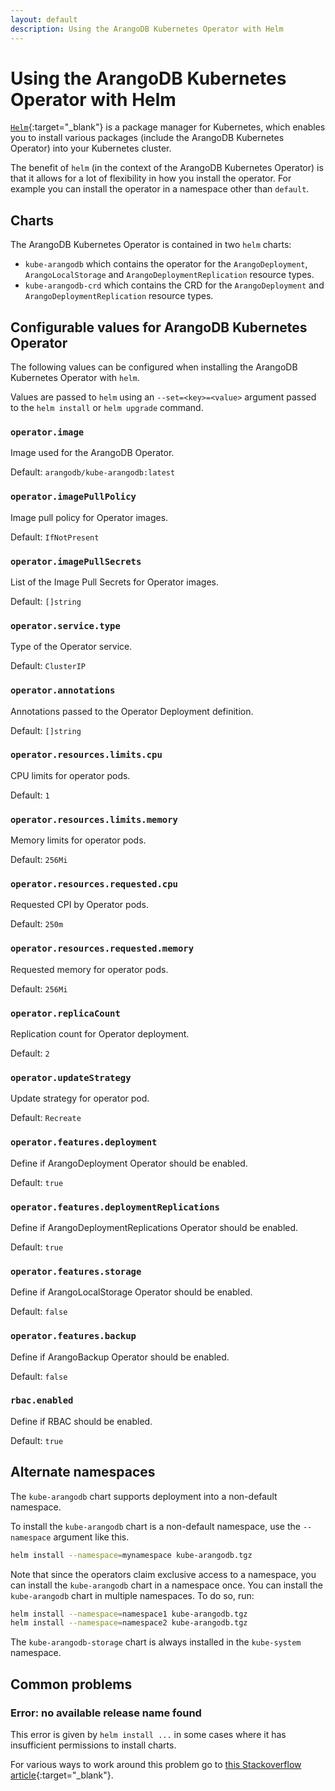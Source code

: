 ```yaml
---
layout: default
description: Using the ArangoDB Kubernetes Operator with Helm
---
```


# Using the ArangoDB Kubernetes Operator with Helm

[`Helm`](https://www.helm.sh/){:target="_blank"} is a package manager for Kubernetes, which enables
you to install various packages (include the ArangoDB Kubernetes Operator)
into your Kubernetes cluster.

The benefit of `helm` (in the context of the ArangoDB Kubernetes Operator)
is that it allows for a lot of flexibility in how you install the operator.
For example you can install the operator in a namespace other than
`default`.

## Charts

The ArangoDB Kubernetes Operator is contained in two `helm` charts:

- `kube-arangodb` which contains the operator for the `ArangoDeployment`, `ArangoLocalStorage`
  and `ArangoDeploymentReplication` resource types.
- `kube-arangodb-crd` which contains the CRD for the `ArangoDeployment` and `ArangoDeploymentReplication` resource types.


## Configurable values for ArangoDB Kubernetes Operator

The following values can be configured when installing the
ArangoDB Kubernetes Operator with `helm`.

Values are passed to `helm` using an `--set=<key>=<value>` argument passed
to the `helm install` or `helm upgrade` command.

### `operator.image`

Image used for the ArangoDB Operator.

Default: `arangodb/kube-arangodb:latest`

### `operator.imagePullPolicy`

Image pull policy for Operator images.

Default: `IfNotPresent`

### `operator.imagePullSecrets`

List of the Image Pull Secrets for Operator images.

Default: `[]string`

### `operator.service.type`

Type of the Operator service.

Default: `ClusterIP`

### `operator.annotations`

Annotations passed to the Operator Deployment definition.

Default: `[]string`

### `operator.resources.limits.cpu`

CPU limits for operator pods.

Default: `1`

### `operator.resources.limits.memory`

Memory limits for operator pods.

Default: `256Mi`

### `operator.resources.requested.cpu`

Requested CPI by Operator pods.

Default: `250m`

### `operator.resources.requested.memory`

Requested memory for operator pods.

Default: `256Mi`

### `operator.replicaCount`

Replication count for Operator deployment.

Default: `2`

### `operator.updateStrategy`

Update strategy for operator pod.

Default: `Recreate`

### `operator.features.deployment`

Define if ArangoDeployment Operator should be enabled.

Default: `true`

### `operator.features.deploymentReplications`

Define if ArangoDeploymentReplications Operator should be enabled.

Default: `true`

### `operator.features.storage`

Define if ArangoLocalStorage Operator should be enabled.

Default: `false`

### `operator.features.backup`

Define if ArangoBackup Operator should be enabled.

Default: `false`

### `rbac.enabled`

Define if RBAC should be enabled.

Default: `true`

## Alternate namespaces

The `kube-arangodb` chart supports deployment into a non-default namespace.

To install the `kube-arangodb` chart is a non-default namespace, use the `--namespace`
argument like this.

```bash
helm install --namespace=mynamespace kube-arangodb.tgz
```

Note that since the operators claim exclusive access to a namespace, you can
install the `kube-arangodb` chart in a namespace once.
You can install the `kube-arangodb` chart in multiple namespaces. To do so, run:

```bash
helm install --namespace=namespace1 kube-arangodb.tgz
helm install --namespace=namespace2 kube-arangodb.tgz
```

The `kube-arangodb-storage` chart is always installed in the `kube-system` namespace.

## Common problems

### Error: no available release name found

This error is given by `helm install ...` in some cases where it has
insufficient permissions to install charts.

For various ways to work around this problem go to [this Stackoverflow article](https://stackoverflow.com/questions/43499971/helm-error-no-available-release-name-found){:target="_blank"}.

